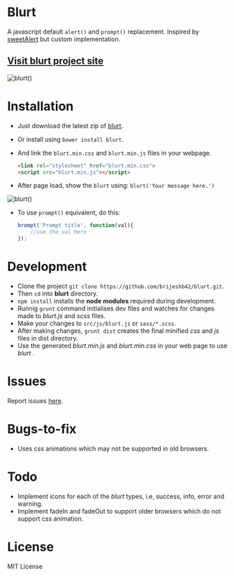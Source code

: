 # Blurt
A javascript default ```alert()``` and ```prompt()``` replacement.
Inspired by [sweetAlert](https://github.com/t4t5/sweetalert) but custom implementation.

## [Visit blurt project site](http://bitwiser.in/blurt/)

![blurt()](https://raw.github.com/brijeshb42/blurt/master/src/img/blurt.gif)

# Installation
* Just download the latest zip of [blurt](http://goo.gl/nWQoCQ).
* Or install using ```bower install blurt```.
* And link the ```blurt.min.css``` and ```blurt.min.js``` files in your webpage.
	```html
	<link rel="stylesheet" href="blurt.min.css">
	<script src="blurt.min.js"></script>
	```

* After page load, show the ```blurt``` using:
	```blurt('Your message here.')```

![blurt()](https://raw.github.com/brijeshb42/blurt/master/src/img/brompt.gif)

* To use ```prompt()``` equivalent, do this:
	
	```javascript
	brompt('Prompt title', function(val){
		//use the val here
	});
	```

# Development
* Clone the project ```git clone https://github.com/brijeshb42/blurt.git```.
* Then ```cd``` into **blurt** directory.
* ```npm install``` installs the **node modules** required during development.
* Runnig ```grunt``` command initialises dev files and watches for changes made to _blurt.js_ and _scss_ files. 
* Make your changes to ```src/js/blurt.js``` or ```sass/*.scss```.
* After making changes, ```grunt dist``` creates the final minified *css* and *js* files in dist directory.
* Use the generated *blurt.min.js* and *blurt.min.css* in your web page to use _blurt_ .

# Issues
Report issues [here](https://github.com/brijeshb42/blurt/issues).

# Bugs-to-fix
* Uses css animations which may not be supported in old browsers.

# Todo
* Implement icons for each of the *blurt* types, i.e, success, info, error and warning.
* Implement fadeIn and fadeOut to support older browsers which do not support css animation.

# License
MIT License
